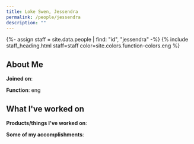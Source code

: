 ```yaml
---
title: Loke Swen, Jessendra
permalink: /people/jessendra
description: ""
---
```


{%- assign staff = site.data.people | find: "id", "jessendra" -%}
{% include staff_heading.html staff=staff color=site.colors.function-colors.eng %}

## About Me

**Joined on**: 

**Function**: eng

## What I've worked on

**Products/things I've worked on**:


**Some of my accomplishments**:

